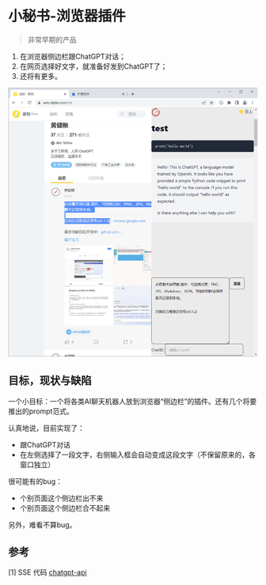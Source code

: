 # 小秘书-浏览器插件

> 非常早期的产品

1. 在浏览器侧边栏跟ChatGPT对话；
2. 在网页选择好文字，就准备好发到ChatGPT了；
3. 还将有更多。

![img.png](assets/demo.png)

## 目标，现状与缺陷

一个小目标：一个将各类AI聊天机器人放到浏览器“侧边栏”的插件。还有几个将要推出的prompt范式。

认真地说，目前实现了：

- 跟ChatGPT对话
- 在左侧选择了一段文字，右侧输入框会自动变成这段文字（不保留原来的，各窗口独立）


很可能有的bug：

- 个别页面这个侧边栏出不来
- 个别页面这个侧边栏合不起来

另外，难看不算bug。

## 参考

[1] SSE 代码 [chatgpt-api](https://github.com/transitive-bullshit/chatgpt-api#reverse-proxy)
